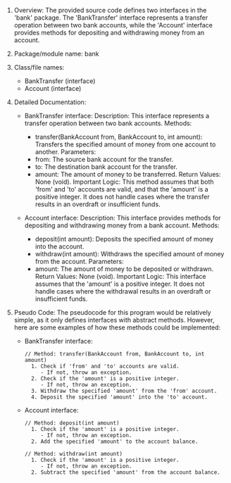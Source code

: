 1. Overview:
     The provided source code defines two interfaces in the 'bank' package. The 'BankTransfer' interface represents a transfer operation between two bank accounts, while the 'Account' interface provides methods for depositing and withdrawing money from an account.

  2. Package/module name:
     bank

  3. Class/file names:
     - BankTransfer (interface)
     - Account (interface)

  4. Detailed Documentation:

     - BankTransfer interface:
       Description: This interface represents a transfer operation between two bank accounts.
       Methods:
         - transfer(BankAccount from, BankAccount to, int amount): Transfers the specified amount of money from one account to another.
       Parameters:
         - from: The source bank account for the transfer.
         - to: The destination bank account for the transfer.
         - amount: The amount of money to be transferred.
       Return Values: None (void).
       Important Logic: This method assumes that both 'from' and 'to' accounts are valid, and that the 'amount' is a positive integer. It does not handle cases where the transfer results in an overdraft or insufficient funds.

     - Account interface:
       Description: This interface provides methods for depositing and withdrawing money from a bank account.
       Methods:
         - deposit(int amount): Deposits the specified amount of money into the account.
         - withdraw(int amount): Withdraws the specified amount of money from the account.
       Parameters:
         - amount: The amount of money to be deposited or withdrawn.
       Return Values: None (void).
       Important Logic: This interface assumes that the 'amount' is a positive integer. It does not handle cases where the withdrawal results in an overdraft or insufficient funds.

  5. Pseudo Code:
     The pseudocode for this program would be relatively simple, as it only defines interfaces with abstract methods. However, here are some examples of how these methods could be implemented:

     - BankTransfer interface:
       ```
       // Method: transfer(BankAccount from, BankAccount to, int amount)
         1. Check if 'from' and 'to' accounts are valid.
            - If not, throw an exception.
         2. Check if the 'amount' is a positive integer.
            - If not, throw an exception.
         3. Withdraw the specified 'amount' from the 'from' account.
         4. Deposit the specified 'amount' into the 'to' account.
       ```

     - Account interface:
       ```
       // Method: deposit(int amount)
         1. Check if the 'amount' is a positive integer.
            - If not, throw an exception.
         2. Add the specified 'amount' to the account balance.

       // Method: withdraw(int amount)
         1. Check if the 'amount' is a positive integer.
            - If not, throw an exception.
         2. Subtract the specified 'amount' from the account balance.
       ```